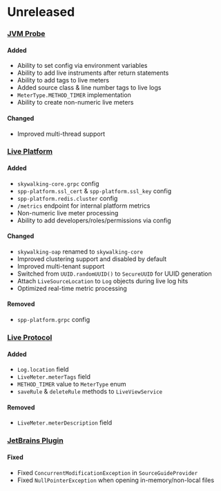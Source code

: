 # Unreleased

### [JVM Probe](https://github.com/sourceplusplus/probe-jvm)

#### Added
- Ability to set config via environment variables
- Ability to add live instruments after return statements
- Ability to add tags to live meters
- Added source class & line number tags to live logs
- `MeterType.METHOD_TIMER` implementation
- Ability to create non-numeric live meters

#### Changed
- Improved multi-thread support

### [Live Platform](https://github.com/sourceplusplus/sourceplusplus)

#### Added
- `skywalking-core.grpc` config
- `spp-platform.ssl_cert` & `spp-platform.ssl_key` config
- `spp-platform.redis.cluster` config
- `/metrics` endpoint for internal platform metrics
- Non-numeric live meter processing
- Ability to add developers/roles/permissions via config

#### Changed
- `skywalking-oap` renamed to `skywalking-core`
- Improved clustering support and disabled by default
- Improved multi-tenant support
- Switched from `UUID.randomUUID()` to `SecureUUID` for UUID generation
- Attach `LiveSourceLocation` to `Log` objects during live log hits
- Optimized real-time metric processing

#### Removed
- `spp-platform.grpc` config


### [Live Protocol](https://github.com/sourceplusplus/protocol)

#### Added
- `Log.location` field
- `LiveMeter.meterTags` field
- `METHOD_TIMER` value to `MeterType` enum
- `saveRule` & `deleteRule` methods to `LiveViewService`

#### Removed
- `LiveMeter.meterDescription` field

### [JetBrains Plugin](https://github.com/sourceplusplus/interface-jetbrains)

#### Fixed
- Fixed `ConcurrentModificationException` in `SourceGuideProvider`
- Fixed `NullPointerException` when opening in-memory/non-local files
